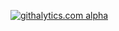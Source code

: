 [![githalytics.com alpha](https://cruel-carlota.pagodabox.com/bb50ff8874db722315a9ca4c8cab03f2 "githalytics.com")](http://githalytics.com/bsamuels453/Pikatwo)